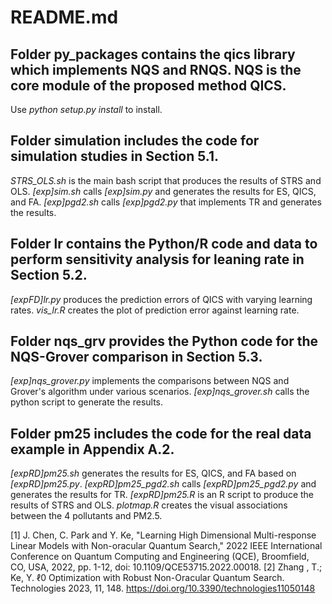 # README.md

## Folder py_packages contains the **qics** library which implements NQS and RNQS. NQS is the core module of the proposed method QICS.
Use *python setup.py install* to install.


## Folder simulation includes the code for simulation studies in Section 5.1.
*STRS_OLS.sh* is the main bash script that produces the results of STRS and OLS.
*[exp]sim.sh* calls *[exp]sim.py* and generates the results for ES, QICS, and FA.
*[exp]pgd2.sh* calls *[exp]pgd2.py* that implements TR and generates the results.


## Folder lr contains the Python/R code and data to perform sensitivity analysis for leaning rate in Section 5.2.
*[expFD]lr.py* produces the prediction errors of QICS with varying learning rates.
*vis_lr.R* creates the plot of prediction error against learning rate.


## Folder nqs_grv provides the Python code for the NQS-Grover comparison in Section 5.3.
*[exp]nqs_grover.py* implements the comparisons between NQS and Grover's algorithm under various scenarios. *[exp]nqs_grover.sh* calls the python script to generate the results.


## Folder pm25 includes the code for the real data example in Appendix A.2.
*[expRD]pm25.sh* generates the results for ES, QICS, and FA based on *[expRD]pm25.py*.
*[expRD]pm25_pgd2.sh* calls *[expRD]pm25_pgd2.py* and generates the results for TR.
*[expRD]pm25.R* is an R script to produce the results of STRS and OLS.
*plotmap.R* creates the visual associations between the 4 pollutants and PM2.5.

[1] J. Chen, C. Park and Y. Ke, "Learning High Dimensional Multi-response Linear Models with Non-oracular Quantum Search," 2022 IEEE International Conference on Quantum Computing and Engineering (QCE), Broomfield, CO, USA, 2022, pp. 1-12, doi: 10.1109/QCE53715.2022.00018.
[2] Zhang , T.; Ke, Y.  ℓ0  Optimization with Robust Non-Oracular Quantum Search. Technologies 2023, 11, 148. https://doi.org/10.3390/technologies11050148
